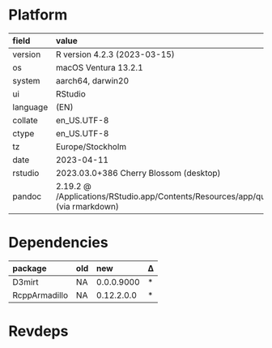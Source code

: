 # Platform

|field    |value                                                                                       |
|:--------|:-------------------------------------------------------------------------------------------|
|version  |R version 4.2.3 (2023-03-15)                                                                |
|os       |macOS Ventura 13.2.1                                                                        |
|system   |aarch64, darwin20                                                                           |
|ui       |RStudio                                                                                     |
|language |(EN)                                                                                        |
|collate  |en_US.UTF-8                                                                                 |
|ctype    |en_US.UTF-8                                                                                 |
|tz       |Europe/Stockholm                                                                            |
|date     |2023-04-11                                                                                  |
|rstudio  |2023.03.0+386 Cherry Blossom (desktop)                                                      |
|pandoc   |2.19.2 @ /Applications/RStudio.app/Contents/Resources/app/quarto/bin/tools/ (via rmarkdown) |

# Dependencies

|package       |old |new        |Δ  |
|:-------------|:---|:----------|:--|
|D3mirt        |NA  |0.0.0.9000 |*  |
|RcppArmadillo |NA  |0.12.2.0.0 |*  |

# Revdeps

